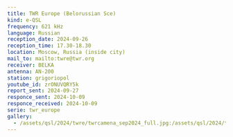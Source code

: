 ```yaml
---
title: TWR Europe (Belorussian Sce)
kind: e-QSL
frequency: 621 kHz
language: Russian
reception_date: 2024-09-26
reception_time: 17.30-18.30
location: Moscow, Russia (inside city)
mail_to: mailto:twre@twr.org
receiver: BELKA
antenna: AN-200
station: grigoriopol
youtube_id: zrONUVQRY5k
report_sent: 2024-09-27
responce_sent: 2024-10-09
responce_received: 2024-10-09
serie: twr_europe
gallery:
  - /assets/qsl/2024/twre/twrcamena_sep2024_full.jpg:/assets/qsl/2024/twre/twrcamena_sep2024_small.jpg
---
```

